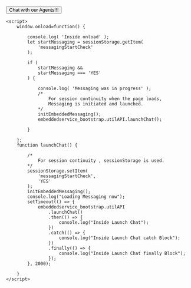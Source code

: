 <html>
	<script type='text/javascript'>
	function initEmbeddedMessaging() {
		try {
			embeddedservice_bootstrap.settings.language = 'en_US'; // For example, enter 'en' or 'en-US'

			embeddedservice_bootstrap.init(
				'00D5g00000KLfIK',
				'Contact_Us_MIAW_deployement',
				'https://spabbaraju-231030-844-demo.my.site.com/ESWContactUsMIAWdeploy1699278255115',
				{
					scrt2URL: 'https://spabbaraju-231030-844-demo.my.salesforce-scrt.com'
				}
			);
		} catch (err) {
			console.error('Error loading Embedded Messaging: ', err);
		}
	};
</script>
<script type='text/javascript' src='https://spabbaraju-231030-844-demo.my.site.com/ESWContactUsMIAWdeploy1699278255115/assets/js/bootstrap.min.js'></script>
<button id="launchChatButton" onclick="launchChat()">
        Chat with our Agents!!!
    </button>

    <script>
        window.onload=function() {      
        
            console.log( 'Inside onload' );
            let startMessaging = sessionStorage.getItem(
                'messagingStartCheck'
            );

            if ( 
                startMessaging &&
                startMessaging === 'YES'
            ) {

                console.log( 'Messaging was in progress' );        
				/*
					For session continuity when the page loads, 
					Messaging is initiated and launched.
				*/
                initEmbeddedMessaging();
                embeddedservice_bootstrap.utilAPI.launchChat();
                
            }
            
        };
        function launchChat() {
        
			/*
				For session continuity , sessionStorage is used.
			*/
            sessionStorage.setItem(
                'messagingStartCheck',
                'YES'
            );
            initEmbeddedMessaging();
            console.log("Loading Messaging now");
            setTimeout(() => {
                embeddedservice_bootstrap.utilAPI
                    .launchChat()
                    .then(() => {
                        console.log("Inside Launch Chat");
                    })
                    .catch(() => {
                        console.log("Inside Launch Chat catch Block");
                    })
                    .finally(() => {
                        console.log("Inside Launch Chat finally Block");
                    });
            }, 2000);
            
        }
    </script>


</html>
